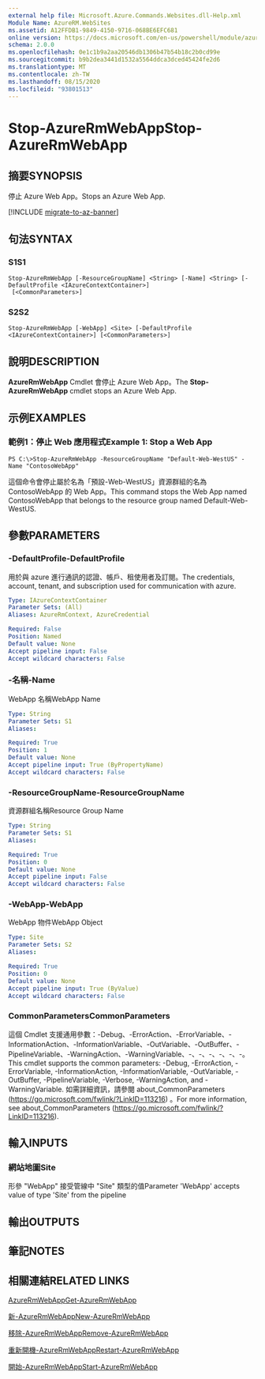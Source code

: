 ```yaml
---
external help file: Microsoft.Azure.Commands.Websites.dll-Help.xml
Module Name: AzureRM.WebSites
ms.assetid: A12FFDB1-9849-4150-9716-068BE6EFC681
online version: https://docs.microsoft.com/en-us/powershell/module/azurerm.websites/stop-azurermwebapp
schema: 2.0.0
ms.openlocfilehash: 0e1c1b9a2aa20546db1306b47b54b18c2b0cd99e
ms.sourcegitcommit: b9b2dea3441d1532a5564ddca3dced45424fe2d6
ms.translationtype: MT
ms.contentlocale: zh-TW
ms.lasthandoff: 08/15/2020
ms.locfileid: "93801513"
---
```

# <span data-ttu-id="eca57-101">Stop-AzureRmWebApp</span><span class="sxs-lookup"><span data-stu-id="eca57-101">Stop-AzureRmWebApp</span></span>

## <span data-ttu-id="eca57-102">摘要</span><span class="sxs-lookup"><span data-stu-id="eca57-102">SYNOPSIS</span></span>
<span data-ttu-id="eca57-103">停止 Azure Web App。</span><span class="sxs-lookup"><span data-stu-id="eca57-103">Stops an Azure Web App.</span></span>

[!INCLUDE [migrate-to-az-banner](../../includes/migrate-to-az-banner.md)]

## <span data-ttu-id="eca57-104">句法</span><span class="sxs-lookup"><span data-stu-id="eca57-104">SYNTAX</span></span>

### <span data-ttu-id="eca57-105">S1</span><span class="sxs-lookup"><span data-stu-id="eca57-105">S1</span></span>
```
Stop-AzureRmWebApp [-ResourceGroupName] <String> [-Name] <String> [-DefaultProfile <IAzureContextContainer>]
 [<CommonParameters>]
```

### <span data-ttu-id="eca57-106">S2</span><span class="sxs-lookup"><span data-stu-id="eca57-106">S2</span></span>
```
Stop-AzureRmWebApp [-WebApp] <Site> [-DefaultProfile <IAzureContextContainer>] [<CommonParameters>]
```

## <span data-ttu-id="eca57-107">說明</span><span class="sxs-lookup"><span data-stu-id="eca57-107">DESCRIPTION</span></span>
<span data-ttu-id="eca57-108">**AzureRmWebApp** Cmdlet 會停止 Azure Web App。</span><span class="sxs-lookup"><span data-stu-id="eca57-108">The **Stop-AzureRmWebApp** cmdlet stops an Azure Web App.</span></span>

## <span data-ttu-id="eca57-109">示例</span><span class="sxs-lookup"><span data-stu-id="eca57-109">EXAMPLES</span></span>

### <span data-ttu-id="eca57-110">範例1：停止 Web 應用程式</span><span class="sxs-lookup"><span data-stu-id="eca57-110">Example 1: Stop a Web App</span></span>
```
PS C:\>Stop-AzureRmWebApp -ResourceGroupName "Default-Web-WestUS" -Name "ContosoWebApp"
```

<span data-ttu-id="eca57-111">這個命令會停止屬於名為「預設-Web-WestUS」資源群組的名為 ContosoWebApp 的 Web App。</span><span class="sxs-lookup"><span data-stu-id="eca57-111">This command stops the Web App named ContosoWebApp that belongs to the resource group named Default-Web-WestUS.</span></span>

## <span data-ttu-id="eca57-112">參數</span><span class="sxs-lookup"><span data-stu-id="eca57-112">PARAMETERS</span></span>

### <span data-ttu-id="eca57-113">-DefaultProfile</span><span class="sxs-lookup"><span data-stu-id="eca57-113">-DefaultProfile</span></span>
<span data-ttu-id="eca57-114">用於與 azure 進行通訊的認證、帳戶、租使用者及訂閱。</span><span class="sxs-lookup"><span data-stu-id="eca57-114">The credentials, account, tenant, and subscription used for communication with azure.</span></span>

```yaml
Type: IAzureContextContainer
Parameter Sets: (All)
Aliases: AzureRmContext, AzureCredential

Required: False
Position: Named
Default value: None
Accept pipeline input: False
Accept wildcard characters: False
```

### <span data-ttu-id="eca57-115">-名稱</span><span class="sxs-lookup"><span data-stu-id="eca57-115">-Name</span></span>
<span data-ttu-id="eca57-116">WebApp 名稱</span><span class="sxs-lookup"><span data-stu-id="eca57-116">WebApp Name</span></span>

```yaml
Type: String
Parameter Sets: S1
Aliases: 

Required: True
Position: 1
Default value: None
Accept pipeline input: True (ByPropertyName)
Accept wildcard characters: False
```

### <span data-ttu-id="eca57-117">-ResourceGroupName</span><span class="sxs-lookup"><span data-stu-id="eca57-117">-ResourceGroupName</span></span>
<span data-ttu-id="eca57-118">資源群組名稱</span><span class="sxs-lookup"><span data-stu-id="eca57-118">Resource Group Name</span></span>

```yaml
Type: String
Parameter Sets: S1
Aliases: 

Required: True
Position: 0
Default value: None
Accept pipeline input: False
Accept wildcard characters: False
```

### <span data-ttu-id="eca57-119">-WebApp</span><span class="sxs-lookup"><span data-stu-id="eca57-119">-WebApp</span></span>
<span data-ttu-id="eca57-120">WebApp 物件</span><span class="sxs-lookup"><span data-stu-id="eca57-120">WebApp Object</span></span>

```yaml
Type: Site
Parameter Sets: S2
Aliases: 

Required: True
Position: 0
Default value: None
Accept pipeline input: True (ByValue)
Accept wildcard characters: False
```

### <span data-ttu-id="eca57-121">CommonParameters</span><span class="sxs-lookup"><span data-stu-id="eca57-121">CommonParameters</span></span>
<span data-ttu-id="eca57-122">這個 Cmdlet 支援通用參數：-Debug、-ErrorAction、-ErrorVariable、-InformationAction、-InformationVariable、-OutVariable、-OutBuffer、-PipelineVariable、-WarningAction、-WarningVariable、-、-、-、-、-、-。</span><span class="sxs-lookup"><span data-stu-id="eca57-122">This cmdlet supports the common parameters: -Debug, -ErrorAction, -ErrorVariable, -InformationAction, -InformationVariable, -OutVariable, -OutBuffer, -PipelineVariable, -Verbose, -WarningAction, and -WarningVariable.</span></span> <span data-ttu-id="eca57-123">如需詳細資訊，請參閱 about_CommonParameters (https://go.microsoft.com/fwlink/?LinkID=113216) 。</span><span class="sxs-lookup"><span data-stu-id="eca57-123">For more information, see about_CommonParameters (https://go.microsoft.com/fwlink/?LinkID=113216).</span></span>

## <span data-ttu-id="eca57-124">輸入</span><span class="sxs-lookup"><span data-stu-id="eca57-124">INPUTS</span></span>

### <span data-ttu-id="eca57-125">網站地圖</span><span class="sxs-lookup"><span data-stu-id="eca57-125">Site</span></span>
<span data-ttu-id="eca57-126">形參 "WebApp" 接受管線中 "Site" 類型的值</span><span class="sxs-lookup"><span data-stu-id="eca57-126">Parameter 'WebApp' accepts value of type 'Site' from the pipeline</span></span>

## <span data-ttu-id="eca57-127">輸出</span><span class="sxs-lookup"><span data-stu-id="eca57-127">OUTPUTS</span></span>

## <span data-ttu-id="eca57-128">筆記</span><span class="sxs-lookup"><span data-stu-id="eca57-128">NOTES</span></span>

## <span data-ttu-id="eca57-129">相關連結</span><span class="sxs-lookup"><span data-stu-id="eca57-129">RELATED LINKS</span></span>

[<span data-ttu-id="eca57-130">AzureRmWebApp</span><span class="sxs-lookup"><span data-stu-id="eca57-130">Get-AzureRmWebApp</span></span>](./Get-AzureRmWebApp.md)

[<span data-ttu-id="eca57-131">新-AzureRmWebApp</span><span class="sxs-lookup"><span data-stu-id="eca57-131">New-AzureRmWebApp</span></span>](./New-AzureRmWebApp.md)

[<span data-ttu-id="eca57-132">移除-AzureRmWebApp</span><span class="sxs-lookup"><span data-stu-id="eca57-132">Remove-AzureRmWebApp</span></span>](./Remove-AzureRmWebApp.md)

[<span data-ttu-id="eca57-133">重新開機-AzureRmWebApp</span><span class="sxs-lookup"><span data-stu-id="eca57-133">Restart-AzureRmWebApp</span></span>](./Restart-AzureRmWebApp.md)

[<span data-ttu-id="eca57-134">開始-AzureRmWebApp</span><span class="sxs-lookup"><span data-stu-id="eca57-134">Start-AzureRmWebApp</span></span>](./Start-AzureRmWebApp.md)


